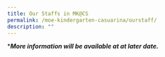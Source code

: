 ```yaml
---
title: Our Staffs in MK@CS
permalink: /moe-kindergarten-casuarina/ourstaff/
description: ""
---
```

****More information will be available at at later date.***